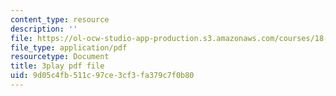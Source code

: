 ```yaml
---
content_type: resource
description: ''
file: https://ol-ocw-studio-app-production.s3.amazonaws.com/courses/18-085-computational-science-and-engineering-i-fall-2008/9d05c4fb511c97ce3cf3fa379c7f0b80_9iJryWzLDIw.pdf
file_type: application/pdf
resourcetype: Document
title: 3play pdf file
uid: 9d05c4fb-511c-97ce-3cf3-fa379c7f0b80
---
```

